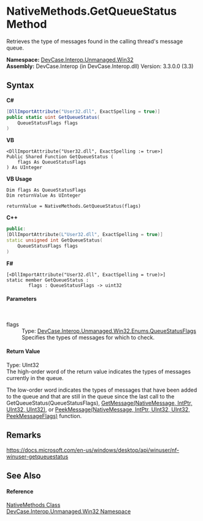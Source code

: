 # NativeMethods.GetQueueStatus Method 
 

Retrieves the type of messages found in the calling thread's message queue.

**Namespace:**&nbsp;<a href="N_DevCase_Interop_Unmanaged_Win32">DevCase.Interop.Unmanaged.Win32</a><br />**Assembly:**&nbsp;DevCase.Interop (in DevCase.Interop.dll) Version: 3.3.0.0 (3.3)

## Syntax

**C#**<br />
``` C#
[DllImportAttribute("User32.dll", ExactSpelling = true)]
public static uint GetQueueStatus(
	QueueStatusFlags flags
)
```

**VB**<br />
``` VB
<DllImportAttribute("User32.dll", ExactSpelling := true>]
Public Shared Function GetQueueStatus ( 
	flags As QueueStatusFlags
) As UInteger
```

**VB Usage**<br />
``` VB Usage
Dim flags As QueueStatusFlags
Dim returnValue As UInteger

returnValue = NativeMethods.GetQueueStatus(flags)
```

**C++**<br />
``` C++
public:
[DllImportAttribute(L"User32.dll", ExactSpelling = true)]
static unsigned int GetQueueStatus(
	QueueStatusFlags flags
)
```

**F#**<br />
``` F#
[<DllImportAttribute("User32.dll", ExactSpelling = true)>]
static member GetQueueStatus : 
        flags : QueueStatusFlags -> uint32 

```


#### Parameters
&nbsp;<dl><dt>flags</dt><dd>Type: <a href="T_DevCase_Interop_Unmanaged_Win32_Enums_QueueStatusFlags">DevCase.Interop.Unmanaged.Win32.Enums.QueueStatusFlags</a><br />Specifies the types of messages for which to check.</dd></dl>

#### Return Value
Type: UInt32<br />The high-order word of the return value indicates the types of messages currently in the queue. 

 The low-order word indicates the types of messages that have been added to the queue and that are still in the queue since the last call to the GetQueueStatus(QueueStatusFlags), <a href="M_DevCase_Interop_Unmanaged_Win32_NativeMethods_GetMessage">GetMessage(NativeMessage, IntPtr, UInt32, UInt32)</a>, or <a href="M_DevCase_Interop_Unmanaged_Win32_NativeMethods_PeekMessage">PeekMessage(NativeMessage, IntPtr, UInt32, UInt32, PeekMessageFlags)</a> function.

## Remarks
<a href="https://docs.microsoft.com/en-us/windows/desktop/api/winuser/nf-winuser-getqueuestatus" target="_blank">https://docs.microsoft.com/en-us/windows/desktop/api/winuser/nf-winuser-getqueuestatus</a>

## See Also


#### Reference
<a href="T_DevCase_Interop_Unmanaged_Win32_NativeMethods">NativeMethods Class</a><br /><a href="N_DevCase_Interop_Unmanaged_Win32">DevCase.Interop.Unmanaged.Win32 Namespace</a><br />
